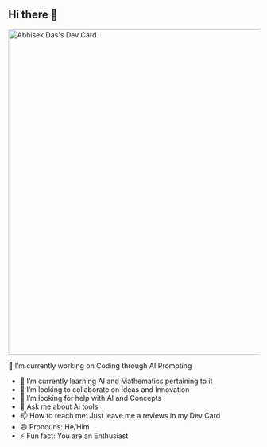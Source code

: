 ## Hi there 👋
<a href="https://app.daily.dev/abhisekdas"><img src="https://api.daily.dev/devcards/v2/Mk58cwFY5lv78piWTmGB1.png?type=wide&r=v20" width="652" alt="Abhisek Das's Dev Card"/></a>
  
  
  🔭 I’m currently working on Coding through AI Prompting
- 🌱 I’m currently learning AI and Mathematics pertaining to it
- 👯 I’m looking to collaborate on Ideas and Innovation 
- 🤔 I’m looking for help with AI and Concepts
- 💬 Ask me about Ai tools
- 📫 How to reach me: Just leave me a reviews in my Dev Card
- 😄 Pronouns: He/Him
- ⚡ Fun fact: You are an Enthusiast
<!--
**codingmonster07/codingmonster07** is a ✨ _special_ ✨ repository because its `README.md` (this file) appears on your GitHub profile.

Here are some ideas to get you started:

- 🔭 I’m currently working on Coding through AI Prompting
- 🌱 I’m currently learning AI and Mathematics pertaining to it
- 👯 I’m looking to collaborate on Ideas and Innovation 
- 🤔 I’m looking for help with AI and Concepts
- 💬 Ask me about Ai tools
- 📫 How to reach me: Just leave me a reviews in my Dev Card
- 😄 Pronouns: He/Him
- ⚡ Fun fact: You are an Enthusiast
-->
